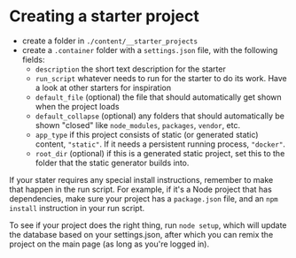 # Creating a starter project

- create a folder in `./content/__starter_projects`
- create a `.container` folder with a `settings.json` file, with the following fields:
  - `description` the short text description for the starter
  - `run_script` whatever needs to run for the starter to do its work. Have a look at other starters for inspiration
  - `default_file` (optional) the file that should automatically get shown when the project loads
  - `default_collapse` (optional) any folders that should automatically be shown "closed" like `node_modules`, `packages`, `vendor`, etc.
  - `app_type` if this project consists of static (or generated static) content, `"static"`. If it needs a persistent running process, `"docker"`.
  - `root_dir` (optional) if this is a generated static project, set this to the folder that the static generator builds into.

If your stater requires any special install instructions, remember to make that happen in the run script. For example, if it's a Node project that has dependencies, make sure your project has a `package.json` file, and an `npm install` instruction in your run script.

To see if your project does the right thing, run `node setup`, which will update the database based on your settings.json, after which you can remix the project on the main page (as long as you're logged in).
